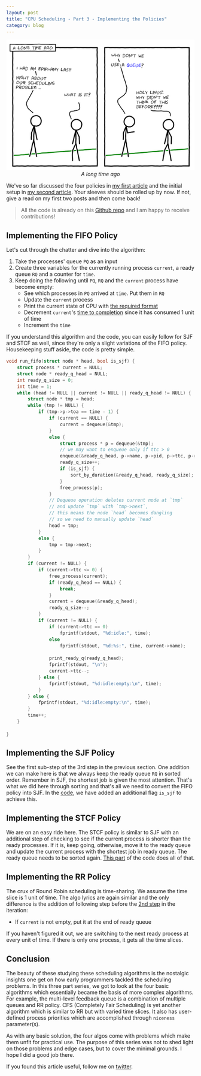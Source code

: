 ```yaml
---
layout: post
title: "CPU Scheduling - Part 3 - Implementing the Policies"
category: blog
---
```


![sched_idea_queue](../assets/images/sched_idea_queue.PNG)
<em style="display:block;text-align:center;">A long time ago</em>

We've so far discussed the four policies in [my first article](../simulating-cpu-scheduler) and the initial setup in [my second article](../simulating-cpu-scheduler-pt-2). Your sleeves should be rolled up by now. If not, give a read on my first two posts and then come back!

> All the code is already on this [Github repo](https://github.com/FarooqAR/sim_schedular) and I am happy to receive contributions!

## Implementing the FIFO Policy
Let's cut through the chatter and dive into the algorithm:

1. Take the processes' queue `PQ` as an input
2. Create three variables for the currently running process `current`, a ready queue `RQ` and a counter for `time`.
3. Keep doing the following until `PQ`, `RQ` and the `current` process have become empty:
    - See which processes in `PQ` arrived at `time`. Put them in `RQ`
    - <span id="second-step"></span>Update the `current` process
    - Print the current state of CPU with [the required format](../simulating-cpu-scheduler-pt-2#output-format)
    - Decrement `current`'s [time to completion](../simulating-cpu-scheduler-pt-2#process-structure) since it has consumed 1 unit of time
    - Increment the `time`

If you understand this algorithm and the code, you can easily follow for SJF and STCF as well, since they're only a slight variations of the FIFO policy. Housekeeping stuff aside, the code is pretty simple.

```c
void run_fifo(struct node * head, bool is_sjf) {
    struct process * current = NULL;
    struct node * ready_q_head = NULL;
    int ready_q_size = 0;
    int time = 1;
    while (head != NULL || current != NULL || ready_q_head != NULL) {
        struct node * tmp = head;
        while (tmp != NULL) {
            if (tmp->p->toa == time - 1) {
                if (current == NULL) {
                    current = dequeue(&tmp); 
                }
                else {
                    struct process * p = dequeue(&tmp);
                    // we may want to enqueue only if ttc > 0
                    enqueue(&ready_q_head, p->name, p->pid, p->ttc, p->toa);
                    ready_q_size++;
                    if (is_sjf) {
                        sort_by_duration(&ready_q_head, ready_q_size);
                    }
                    free_process(p);
                }
                // Dequeue operation deletes current node at `tmp` 
                // and update `tmp` with `tmp->next`, 
                // this means the node `head` becomes dangling
                // so we need to manually update `head` 
                head = tmp;
            } 
            else {
                tmp = tmp->next;
            }
        }
        if (current != NULL) {
            if (current->ttc <= 0) {
                free_process(current);
                if (ready_q_head == NULL) {
                    break;
                }
                current = dequeue(&ready_q_head);
                ready_q_size--;
            }
            if (current != NULL) {
                if (current->ttc == 0)
                    fprintf(stdout, "%d:idle:", time);
                else 
                    fprintf(stdout, "%d:%s:", time, current->name);
                
                print_ready_q(ready_q_head);
                fprintf(stdout, "\n");
                current->ttc--;
            } else {
                fprintf(stdout, "%d:idle:empty:\n", time);    
            }
        } else {
            fprintf(stdout, "%d:idle:empty:\n", time);
        }
        time++;
    }

}
```

## Implementing the SJF Policy

See the first sub-step of the 3rd step in the previous section. One addition we can make here is that we always keep the ready queue `RQ` in sorted order. Remember in SJF, the shortest job is given the most attention. That's what we did here through sorting and that's all we need to convert the FIFO policy into SJF. In the [code](https://github.com/FarooqAR/sim_schedular/blob/master/sched.c#L87), we have added an additional flag `is_sjf` to achieve this.

## Implementing the STCF Policy

We are on an easy ride here. The STCF policy is similar to SJF with an additional step of checking to see if the current process is shorter than the ready processes. If it is, keep going, otherwise, move it to the ready queue and update the current process with the shortest job in ready queue. The ready queue needs to be sorted again. [This part](https://github.com/FarooqAR/sim_schedular/blob/master/sched.c#L124) of the code does all of that.

## Implementing the RR Policy

The crux of Round Robin scheduling is time-sharing. We assume the time slice is 1 unit of time. The algo lyrics are again similar and the only difference is the addition of following step before the <span id="second-step-click">[2nd step](#second-step)</span> in the iteration:

- If `current` is not empty, put it at the end of ready queue

If you haven't figured it out, we are switching to the next ready process at every unit of time. If there is only one process, it gets all the time slices.

<script>
document.getElementById("second-step-click").onclick = function() {
    document.getElementById("second-step").parentNode.style.backgroundColor = "#0080002b";
}
</script>

## Conclusion

The beauty of these studying these scheduling algorithms is the nostalgic insights one get on how early programmers tackled the scheduling problems. In this three part series, we got to look at the four basic algorithms which essentially became the basis of more complex algorithms. For example, the multi-level feedback queue is a combination of multiple queues and RR policy. CFS (Completely Fair Scheduling) is yet another algorithm which is similar to RR but with varied time slices. It also has user-defined process priorities which are accomplished through `niceness` parameter(s).

As with any basic solution, the four algos come with problems which make them unfit for practical use. The purpose of this series was not to shed light on those problems and edge cases, but to cover the minimal grounds. I hope I did a good job there.

If you found this article useful, follow me on [twitter](https://twitter.com/farooq_ar).